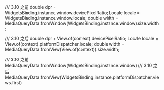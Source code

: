 /// 3.10 之前
double dpr = WidgetsBinding.instance.window.devicePixelRatio;
Locale locale = WidgetsBinding.instance.window.locale;
double width =
MediaQueryData.fromWindow(WidgetsBinding.instance.window).size.width;

/// 3.10 之后
double dpr = View.of(context).devicePixelRatio;
Locale locale = View.of(context).platformDispatcher.locale;
double width =
MediaQueryData.fromView(View.of(context)).size.width;

/// 3.10 之前
MediaQueryData.fromWindow(WidgetsBinding.instance.window)
/// 3.10 之后
MediaQueryData.fromView(WidgetsBinding.instance.platformDispatcher.views.first)
